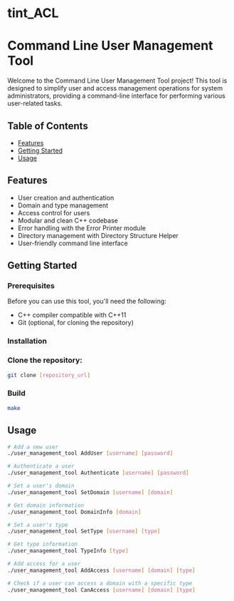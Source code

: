 # tint_ACL


# Command Line User Management Tool

Welcome to the Command Line User Management Tool project! This tool is designed to simplify user and access management operations for system administrators, providing a command-line interface for performing various user-related tasks.

## Table of Contents

- [Features](#features)
- [Getting Started](#getting-started)
- [Usage](#usage)

## Features

- User creation and authentication
- Domain and type management
- Access control for users
- Modular and clean C++ codebase
- Error handling with the Error Printer module
- Directory management with Directory Structure Helper
- User-friendly command line interface

## Getting Started

### Prerequisites

Before you can use this tool, you'll need the following:

- C++ compiler compatible with C++11
- Git (optional, for cloning the repository)

### Installation

### Clone the repository:
   ```bash
   git clone [repository_url]
   ```
### Build
   ```bash
  make
  ```

## Usage

```bash
# Add a new user
./user_management_tool AddUser [username] [password]

# Authenticate a user
./user_management_tool Authenticate [username] [password]

# Set a user's domain
./user_management_tool SetDomain [username] [domain]

# Get domain information
./user_management_tool DomainInfo [domain]

# Set a user's type
./user_management_tool SetType [username] [type]

# Get type information
./user_management_tool TypeInfo [type]

# Add access for a user
./user_management_tool AddAccess [username] [domain] [type]

# Check if a user can access a domain with a specific type
./user_management_tool CanAccess [username] [domain] [type]
```
